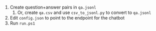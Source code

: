 1. Create question+answer pairs in `qa.jsonl`
   1. Or, create `qa.csv` and use `csv_to_jsonl.py` to convert to `qa.jsonl`
2. Edit `config.json` to point to the endpoint for the chatbot
3. Run `run.ps1`